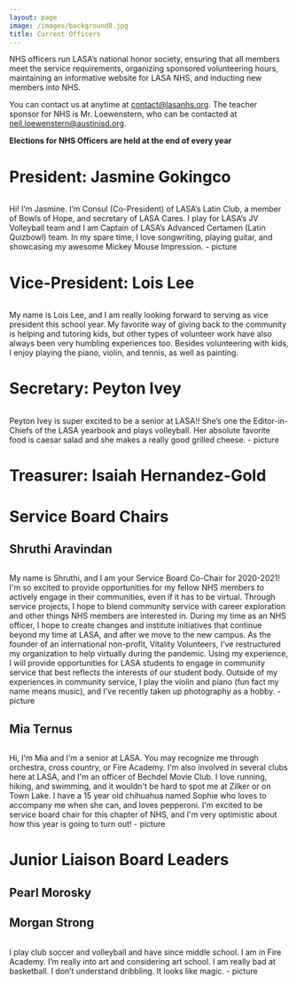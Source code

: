 ```yaml
---
layout: page
image: /images/background8.jpg
title: Current Officers
---
```


NHS officers run LASA’s national honor society, ensuring that all members meet the service requirements, organizing sponsored volunteering hours, maintaining an informative website for LASA NHS, and inducting new members into NHS.

You can contact us at anytime at <contact@lasanhs.org>. The teacher sponsor for NHS is Mr. Loewenstern, who can be contacted at <neil.loewenstern@austinisd.org>.

**Elections for NHS Officers are held at the end of every year**

# President: Jasmine Gokingco
<figure style="width: 350px" class="align-center">
  <img src="{{ '/images/Jasmine.png' | absolute_url }}" alt="">
</figure>
Hi! I’m Jasmine. I’m Consul (Co-President) of LASA’s Latin Club, a member of Bowls of Hope, and secretary of LASA Cares. I play for LASA’s JV Volleyball team and I am Captain of LASA’s Advanced Certamen (Latin Quizbowl) team. In my spare time, I love songwriting, playing guitar, and showcasing my awesome Mickey Mouse Impression.
- picture

# Vice-President: Lois Lee
<figure style="width: 350px" class="align-center">
  <img src="{{ '/images/Lois.jpg' | absolute_url }}" alt="">
</figure>
My name is Lois Lee, and I am really looking forward to serving as vice president this school year. My favorite way of giving back to the community is helping and tutoring kids, but other types of volunteer work have also always been very humbling experiences too. Besides volunteering with kids, I enjoy playing the piano, violin, and tennis, as well as painting.

# Secretary: Peyton Ivey
<figure style="width: 350px" class="align-center">
  <img src="{{ '/images/Peyton.jpeg' | absolute_url }}" alt="">
</figure>
Peyton Ivey is super excited to be a senior at LASA!! She’s one the Editor-in-Chiefs of the LASA yearbook and plays volleyball. Her absolute favorite food is caesar salad and she makes a really good grilled cheese.
- picture

# Treasurer: Isaiah Hernandez-Gold

# Service Board Chairs
## Shruthi Aravindan
<figure style="width: 350px" class="align-center">
  <img src="{{ '/images/Shruthi.jpg' | absolute_url }}" alt="">
</figure>
My name is Shruthi, and I am your Service Board Co-Chair for 2020-2021! I'm so excited to provide opportunities for my fellow NHS members to actively engage in their communities, even if it has to be virtual. Through service projects, I hope to blend community service with career exploration and other things NHS members are interested in. During my time as an NHS officer, I hope to create changes and institute initiatives that continue beyond my time at LASA, and after we move to the new campus. As the founder of an international non-profit, Vitality Volunteers, I’ve restructured my organization to help virtually during the pandemic. Using my experience, I will provide opportunities for LASA students to engage in community service that best reflects the interests of our student body. Outside of my experiences in community service, I play the violin and piano (fun fact my name means music), and I've recently taken up photography as a hobby.
- picture

## Mia Ternus
<figure style="width: 350px" class="align-center">
  <img src="{{ '/images/Mia.jpg' | absolute_url }}" alt="">
</figure>
Hi, I'm Mia and I'm a senior at LASA. You may recognize me through orchestra, cross country, or Fire Academy. I'm also involved in several clubs here at LASA, and I'm an officer of Bechdel Movie Club. I love running, hiking, and swimming, and it wouldn't be hard to spot me at Zilker or on Town Lake. I have a 15 year old chihuahua named Sophie who loves to accompany me when she can, and loves pepperoni. I'm excited to be service board chair for this chapter of NHS, and I'm very optimistic about how this year is going to turn out!
- picture

# Junior Liaison Board Leaders
## Pearl Morosky

## Morgan Strong
<figure style="width: 350px" class="align-center">
  <img src="{{ '/images/samChristian.jpg' | absolute_url }}" alt="">
</figure>
I play club soccer and volleyball and have since middle school. I am in Fire Academy. I’m really into art and considering art school. I am really bad at basketball. I don’t understand dribbling. It looks like magic.
- picture
